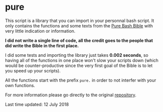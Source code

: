 # pure

This script is a library that you can import in your personnal bash script. It only contains the functions and some texts from the [Pure Bash Bible](https://github.com/dylanaraps/pure-bash-bible) with very little indication or information. 

**I did not write a single line of code, all the credit goes to the people that did write the Bible in the first place.**

I did some tests and importing the library just takes **0.002 seconds**, so having all of the functions in one place won't slow your scripts down (which would be counter-productive since the very first goal of the Bible is to let you speed up your scripts).

All the functions start with the prefix `pure.` in order to not interfer with your own functions.

For more information please go directly to the original [repository](https://github.com/dylanaraps/pure-bash-bible).

Last time updated: 12 July 2018
